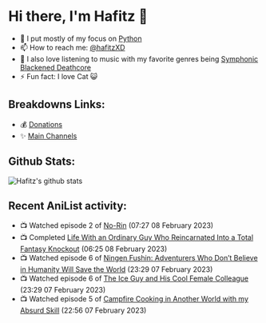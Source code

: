 # Hi there, I'm Hafitz 👋
- 🐍 I put mostly of my focus on [Python](https://python.org)
- 📫 How to reach me: [@hafitzXD](https://t.me/hafitzXD)
- 🎵 I also love listening to music with my favorite genres being [Symphonic Blackened Deathcore](https://youtu.be/qyYmS_iBcy4)
- ⚡ Fun fact: I love Cat 😺

## Breakdowns Links:
- 💰 [Donations](https://t.me/TheBreakdowns/2)
- ✨ [Main Channels](https://t.me/TheBreakdowns)

## Github Stats:
![Hafitz's github stats](https://github-readme-stats.vercel.app/api?username=breakdowns&show_icons=true&count_private=true&bg_color=00000000&text_color=777)

## Recent AniList activity:
<!-- ANILIST_ACTIVITY:start -->

-   📺 Watched episode 2 of [No-Rin](https://anilist.co/anime/18095) (07:27 08 February 2023)
-   📺 Completed [Life With an Ordinary Guy Who Reincarnated Into a Total Fantasy Knockout](https://anilist.co/anime/134252) (06:25 08 February 2023)
-   📺 Watched episode 6 of [Ningen Fushin: Adventurers Who Don’t Believe in Humanity Will Save the World](https://anilist.co/anime/137909) (23:29 07 February 2023)
-   📺 Watched episode 6 of [The Ice Guy and His Cool Female Colleague](https://anilist.co/anime/151252) (23:29 07 February 2023)
-   📺 Watched episode 5 of [Campfire Cooking in Another World with my Absurd Skill](https://anilist.co/anime/156067) (22:56 07 February 2023)

<!-- ANILIST_ACTIVITY:end -->
